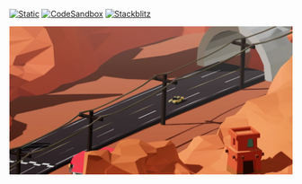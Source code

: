 [![Static](https://img.shields.io/badge/demo-%23646CFF.svg?logo=html5&logoColor=white)](https://pmndrs.github.io/examples/racing-game)
[![CodeSandbox](https://img.shields.io/badge/codesandbox-040404?logo=codesandbox&logoColor=DBDBDB)](https://codesandbox.io/s/github/pmndrs/examples/tree/main/apps/racing-game)
[![Stackblitz](https://img.shields.io/badge/stackblitz-fff?logo=Stackblitz&logoColor=1389FD)](https://stackblitz.com/github/pmndrs/examples/tree/main/apps/racing-game)

![](thumbnail.png)

